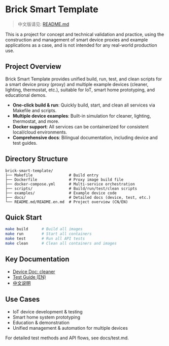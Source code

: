 # Brick Smart Template

> 中文版请见: [README.md](README.md)

This is a project for concept and technical validation and practice, using the construction and management of smart device proxies and example applications as a case, and is not intended for any real-world production use.

## Project Overview

Brick Smart Template provides unified build, run, test, and clean scripts for a smart device proxy (proxy) and multiple example devices (cleaner, lighting, thermostat, etc.), suitable for IoT, smart home prototyping, and educational demos.

- **One-click build & run**: Quickly build, start, and clean all services via Makefile and scripts.
- **Multiple device examples**: Built-in simulation for cleaner, lighting, thermostat, and more.
- **Docker support**: All services can be containerized for consistent local/cloud environments.
- **Comprehensive docs**: Bilingual documentation, including device and test guides.

## Directory Structure

```
brick-smart-template/
├── Makefile                # Build entry
├── Dockerfile              # Proxy image build file
├── docker-compose.yml      # Multi-service orchestration
├── scripts/                # Build/run/test/clean scripts
├── examples/               # Example device code
├── docs/                   # Detailed docs (device, test, etc.)
└── README.md/README.en.md  # Project overview (CN/EN)
```

## Quick Start

```bash
make build      # Build all images
make run        # Start all containers
make test       # Run all API tests
make clean      # Clean all containers and images
```

## Key Documentation

- [Device Doc: cleaner](docs/cleaner.md)
- [Test Guide (EN)](docs/test.md)
- [中文说明](README.md)

## Use Cases

- IoT device development & testing
- Smart home system prototyping
- Education & demonstration
- Unified management & automation for multiple devices

For detailed test methods and API flows, see docs/test.md. 